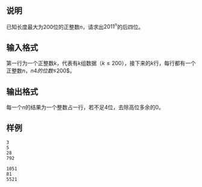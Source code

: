 <h2>说明</h2>

已知长度最大为$200$位的正整数$n$，请求出$2011^n$的后四位。
<h2>输入格式</h2>

第一行为一个正整数$k$，代表有$k$组数据（$k≤200$），接下来的$k$行，每行都有一个正整数$n$，$n4的位数≤$200$。

<h2>输出格式</h2>

每一个$n$的结果为一个整数占一行，若不足$4$位，去除高位多余的$0$。

<h2>样例</h2>
<pre><code class="language-input1">3
5
28
792</code></pre><pre><code class="language-output1">1051
81
5521</code></pre>
